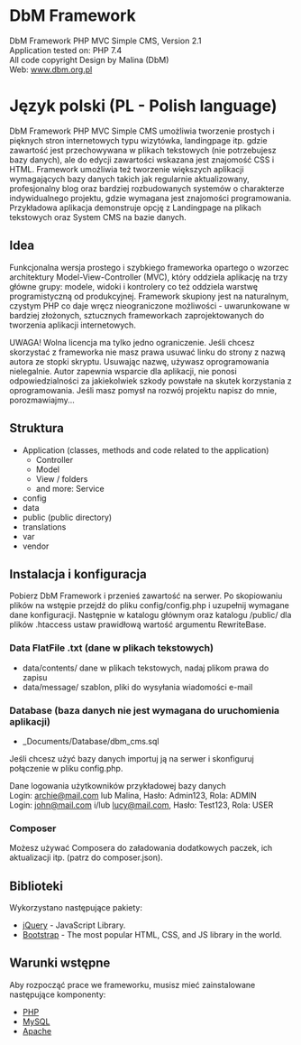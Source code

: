 # DbM Framework

DbM Framework PHP MVC Simple CMS, Version 2.1  
Application tested on: PHP 7.4  
All code copyright Design by Malina (DbM)  
Web: www.dbm.org.pl  

# Język polski (PL - Polish language)

DbM Framework PHP MVC Simple CMS umożliwia tworzenie prostych i pięknych stron internetowych typu wizytówka, landingpage itp. gdzie zawartość jest przechowywana w plikach tekstowych (nie potrzebujesz bazy danych), ale do edycji zawartości wskazana jest znajomość CSS i HTML. Framework umożliwia też tworzenie większych aplikacji wymagających bazy danych takich jak regularnie aktualizowany, profesjonalny blog oraz bardziej rozbudowanych systemów o charakterze indywidualnego projektu, gdzie wymagana jest znajomości programowania. Przykładowa aplikacja demonstruje opcję z Landingpage na plikach tekstowych oraz System CMS na bazie danych.

## Idea

Funkcjonalna wersja prostego i szybkiego frameworka opartego o wzorzec architektury Model-View-Controller (MVC), który oddziela aplikację na trzy główne grupy: modele, widoki i kontrolery co też oddziela warstwę programistyczną od produkcyjnej. Framework skupiony jest na naturalnym, czystym PHP co daje wręcz nieograniczone możliwości - uwarunkowane w bardziej złożonych, sztucznych frameworkach zaprojektowanych do tworzenia aplikacji internetowych.

UWAGA! Wolna licencja ma tylko jedno ograniczenie. Jeśli chcesz skorzystać z frameworka nie masz prawa usuwać linku do strony z nazwą autora ze stopki skryptu. Usuwając nazwę, używasz oprogramowania nielegalnie. Autor zapewnia wsparcie dla aplikacji, nie ponosi odpowiedzialności za jakiekolwiek szkody powstałe na skutek korzystania z oprogramowania. Jeśli masz pomysł na rozwój projektu napisz do mnie, porozmawiajmy...

## Struktura

- Application (classes, methods and code related to the application)
  - Controller
  - Model
  - View / folders
  - and more: Service
- config
- data
- public (public directory)
- translations
- var
- vendor

## Instalacja i konfiguracja

Pobierz DbM Framework i przenieś zawartość na serwer. Po skopiowaniu plików na wstępie przejdź do pliku config/config.php i uzupełnij wymagane dane konfiguracji.
Następnie w katalogu głównym oraz katalogu /public/ dla plików .htaccess ustaw prawidłową wartość argumentu RewriteBase.

### Data FlatFile .txt (dane w plikach tekstowych)

- data/contents/ dane w plikach tekstowych, nadaj plikom prawa do zapisu
- data/message/ szablon, pliki do wysyłania wiadomości e-mail

### Database (baza danych nie jest wymagana do uruchomienia aplikacji)

- _Documents/Database/dbm_cms.sql

Jeśli chcesz użyć bazy danych importuj ją na serwer i skonfiguruj połączenie w pliku config.php.

Dane logowania użytkowników przykładowej bazy danych  
Login: archie@mail.com lub Malina, Hasło: Admin123, Rola: ADMIN  
Login: john@mail.com i/lub lucy@mail.com, Hasło: Test123, Rola: USER  

### Composer

Możesz używać Composera do załadowania dodatkowych paczek, ich aktualizacji itp. (patrz do composer.json).

## Biblioteki

Wykorzystano następujące pakiety:

* [jQuery](https://jquery.com) - JavaScript Library.
* [Bootstrap](https://getbootstrap.com) - The most popular HTML, CSS, and JS library in the world.

## Warunki wstępne

Aby rozpocząć prace we frameworku, musisz mieć zainstalowane następujące komponenty:

* [PHP](http://php.net)
* [MySQL](https://www.mysql.com)
* [Apache](https://httpd.apache.org)
